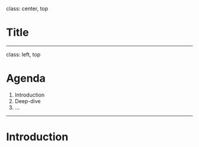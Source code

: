 class: center, top

# Title

---

class: left, top

# Agenda

1. Introduction
2. Deep-dive
3. ...

---

# Introduction
